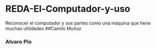 # REDA-El-Computador-y-uso
Reconocer el computador y sus partes como una máquina que  tiene muchas utilidades
##Camilo Muñoz
### Alvaro Pio
